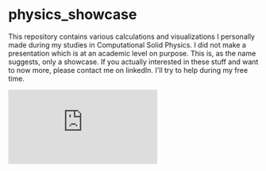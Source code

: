 # physics_showcase
This repository contains various calculations and visualizations I personally made during my studies in Computational Solid Physics. I did not make a presentation which is at an academic level on purpose. This is, as the name suggests, only a showcase. If you actually interested in these stuff and want to now more, please contact me on linkedIn. I'll try to help during my free time.


![Band Diagram](https://github.com/Kantarelis/physics_showcase/blob/kantarelis/banddiagram/infinite_phonon_crystal.pdf)
